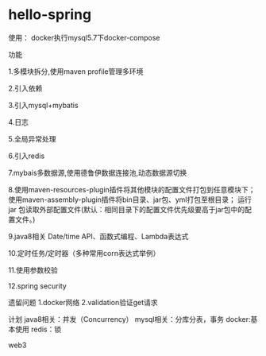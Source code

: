 # hello-spring

使用：
docker执行mysql5.7下docker-compose

功能

1.多模块拆分,使用maven profile管理多环境

2.引入依赖

3.引入mysql+mybatis

4.日志

5.全局异常处理

6.引入redis

7.mybais多数据源,使用德鲁伊数据连接池,动态数据源切换

8.使用maven-resources-plugin插件将其他模块的配置文件打包到任意模块下；
使用maven-assembly-plugin插件将bin目录、jar包、yml打包至根目录；
运行 jar 包读取外部配置文件(默认：相同目录下的配置文件优先级要高于jar包中的配置文件。)

9.java8相关 Date/time API、函数式编程、Lambda表达式

10.定时任务/定时器（多种常用corn表达式举例）

11.使用参数校验

12.spring security


遗留问题
1.docker网络
2.validation验证get请求

计划
java8相关：并发（Concurrency）
mysql相关：分库分表，事务
docker:基本使用
redis：锁

web3
